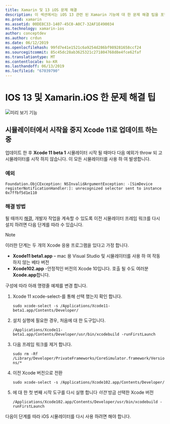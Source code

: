 ```yaml
---
title: Xamarin 및 13 iOS 문제 해결
description: 이 섹션에서는 iOS 13 관련 된 Xamarin 기능에 대 한 문제 해결 팁을 포함 합니다.
ms.prod: xamarin
ms.assetid: 00DE8C33-1407-45C0-A0C7-32AF1E490034
ms.technology: xamarin-ios
author: conceptdev
ms.author: crdun
ms.date: 06/12/2019
ms.openlocfilehash: 99fd7e41e1521c6a9254d286bf989281658ccf24
ms.sourcegitcommit: 85c45dc28ab3625321c271804768d8e4fce62faf
ms.translationtype: MT
ms.contentlocale: ko-KR
ms.lasthandoff: 06/13/2019
ms.locfileid: "67039790"
---
```

# <a name="troubleshooting-tips-for-ios-13-and-xamarinios"></a>IOS 13 및 Xamarin.iOS 한 문제 해결 팁

![미리 보기 기능](~/media/shared/preview.png)

## <a name="updating-to-xcode-11-stops-the-simulator-from-launching"></a>시뮬레이터에서 시작을 중지 Xcode 11로 업데이트 하는 중

업데이트 한 후 **Xcode 11 beta 1** 시뮬레이터 시작 될 때마다 다음 예외가 throw 되 고 시뮬레이터를 시작 하지 않습니다. 이 모든 시뮬레이터를 사용 하 여 발생합니다.

### <a name="exception"></a>예외

`Foundation.ObjCException: NSInvalidArgumentException: -[SimDevice registerNotificationHandler:]: unrecognized selector sent to instance 0x7ffbf5d1e110`

### <a name="workaround"></a>해결 방법

될 때까지 [해결](https://github.com/xamarin/xamarin-macios/issues/6216), 개발자 작업을 계속할 수 있도록 이전 시뮬레이터 프레임 워크를 다시 설치 하려면 다음 단계를 따라 수 있습니다.

> [!NOTE]
> 이러한 단계는 두 개의 Xcode 응용 프로그램을 있다고 가정 합니다.
> - **Xcode11 beta1.app** – mac 용 Visual Studio 및 시뮬레이터를 사용 하 여 작동 하지 않는 베타 버전
> - **Xcode102.app** -안정적인 버전의 Xcode 10입니다. 호출 될 수도 여러분 **Xcode.app**합니다.
>
> 구성에 따라 아래 명령줄 예제를 변경 합니다.

1. Xcode 11 xcode-select-를 통해 선택 했는지 확인 합니다.

   `sudo xcode-select -s /Applications/Xcode11-beta1.app/Contents/Developer/`

2. 설치 실행에 필요한 경우, 처음에 대 한 도구입니다.

    `/Applications/Xcode11-beta1.app/Contents/Developer/usr/bin/xcodebuild -runFirstLaunch`

3. 다음 프레임 워크를 제거 합니다.

    `sudo rm -Rf  /Library/Developer/PrivateFrameworks/CoreSimulator.framework/Versions/*`

4. 이전 Xcode 버전으로 전환

   `sudo xcode-select -s /Applications/Xcode102.app/Contents/Developer/`

5. 에 대 한 첫 번째 시작 도구를 다시 실행 합니다 _이전_ 방금 선택한 Xcode 버전

   `/Applications/Xcode102.app/Contents/Developer/usr/bin/xcodebuild -runFirstLaunch`

다음이 단계를 따라 iOS 시뮬레이터를 다시 사용 하려면 해야 합니다.
